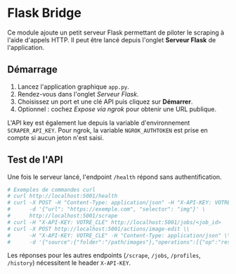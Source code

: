 # Flask Bridge

Ce module ajoute un petit serveur Flask permettant de piloter le scraping à
l'aide d'appels HTTP.  Il peut être lancé depuis l'onglet **Serveur Flask** de
l'application.

## Démarrage
1. Lancez l'application graphique `app.py`.
2. Rendez-vous dans l'onglet *Serveur Flask*.
3. Choisissez un port et une clé API puis cliquez sur **Démarrer**.
4. Optionnel : cochez *Expose via ngrok* pour obtenir une URL publique.

L'API key est également lue depuis la variable d'environnement
``SCRAPER_API_KEY``.  Pour ngrok, la variable ``NGROK_AUTHTOKEN`` est prise en
compte si aucun jeton n'est saisi.

## Test de l'API
Une fois le serveur lancé, l'endpoint `/health` répond sans authentification.

```bash
# Exemples de commandes curl
# curl http://localhost:5001/health
# curl -X POST -H "Content-Type: application/json" -H "X-API-KEY: VOTRE_CLE" \
#      -d '{"url": "https://exemple.com", "selector": "img"}' \
#      http://localhost:5001/scrape
# curl -H "X-API-KEY: VOTRE_CLE" http://localhost:5001/jobs/<job_id>
# curl -X POST http://localhost:5001/actions/image-edit \\
#      -H "X-API-KEY: VOTRE_CLE" -H "Content-Type: application/json" \\
#      -d '{"source":{"folder":"/path/images"},"operations":[{"op":"resize","width":1024,"height":1024,"keep_ratio":true}]}'
```

Les réponses pour les autres endpoints (`/scrape`, `/jobs`, `/profiles`,
`/history`) nécessitent le header `X-API-KEY`.
